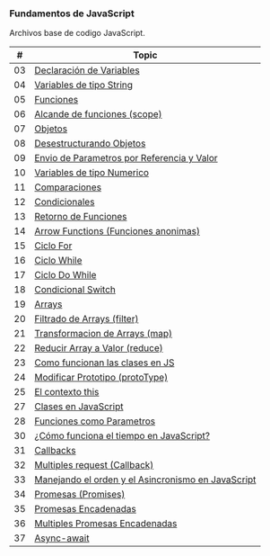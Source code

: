### Fundamentos de JavaScript

Archivos base de codigo JavaScript.

| # | Topic |
| ------ | ------ |
| 03 | [Declaración de Variables](https://github.com/AdrianLovo/Apuntes_Fundamentos_de_JavaScript/blob/master/03-Variables.js) |
| 04 | [Variables de tipo String](https://github.com/AdrianLovo/Apuntes_Fundamentos_de_JavaScript/blob/master/04-VariablesString.js) |
| 05 | [Funciones](https://github.com/AdrianLovo/Apuntes_Fundamentos_de_JavaScript/blob/master/05-Funciones.js) |
| 06 | [Alcande de funciones (scope)](https://github.com/AdrianLovo/Apuntes_Fundamentos_de_JavaScript/blob/master/06-AlcanceDeFunciones.js) |
| 07 | [Objetos](https://github.com/AdrianLovo/Apuntes_Fundamentos_de_JavaScript/blob/master/07-Objetos.js) |
| 08 | [Desestructurando Objetos](https://github.com/AdrianLovo/Apuntes_Fundamentos_de_JavaScript/blob/master/08-DesestructurarObjetos.js) |
| 09 | [Envio de Parametros por Referencia y Valor](https://github.com/AdrianLovo/Apuntes_Fundamentos_de_JavaScript/blob/master/09-ParametrosReferenciaValor.js) |
| 10 | [Variables de tipo Numerico](https://github.com/AdrianLovo/Apuntes_Fundamentos_de_JavaScript/blob/master/10-VariablesNumeros.js) |
| 11 | [Comparaciones](https://github.com/AdrianLovo/Apuntes_Fundamentos_de_JavaScript/blob/master/11-Comparaciones.js) |
| 12 | [Condicionales](https://github.com/AdrianLovo/Apuntes_Fundamentos_de_JavaScript/blob/master/12-Condicionales.js) |
| 13 | [Retorno de Funciones](https://github.com/AdrianLovo/Apuntes_Fundamentos_de_JavaScript/blob/master/13-FucionesRetorno.js) |
| 14 | [Arrow Functions (Funciones anonimas)](https://github.com/AdrianLovo/Apuntes_Fundamentos_de_JavaScript/blob/master/14-ArrowFunction.js) |
| 15 | [Ciclo For](https://github.com/AdrianLovo/Apuntes_Fundamentos_de_JavaScript/blob/master/15-for.js) |
| 16 | [Ciclo While](https://github.com/AdrianLovo/Apuntes_Fundamentos_de_JavaScript/blob/master/16-While.js) |
| 17 | [Ciclo Do While](https://github.com/AdrianLovo/Apuntes_Fundamentos_de_JavaScript/blob/master/17-DoWhile.js) |
| 18 | [Condicional Switch](https://github.com/AdrianLovo/Apuntes_Fundamentos_de_JavaScript/blob/master/18-switch.js) |
| 19 | [Arrays](https://github.com/AdrianLovo/Apuntes_Fundamentos_de_JavaScript/blob/master/19-Arrays.js) |
| 20 | [Filtrado de Arrays (filter)](https://github.com/AdrianLovo/Apuntes_Fundamentos_de_JavaScript/blob/master/20-filtrarArray.js) |
| 21 | [Transformacion de Arrays (map)](https://github.com/AdrianLovo/Apuntes_Fundamentos_de_JavaScript/blob/master/21-TransformarArray.js) |
| 22 | [Reducir Array a Valor (reduce)](https://github.com/AdrianLovo/Apuntes_Fundamentos_de_JavaScript/blob/master/22-ReducirArrayAValor.js) |
| 23 | [Como funcionan las clases en JS](https://github.com/AdrianLovo/Apuntes_Fundamentos_de_JavaScript/blob/master/23-ComoFuncionanClasesEnJS.js) |
| 24 | [Modificar Prototipo (protoType)](https://github.com/AdrianLovo/Apuntes_Fundamentos_de_JavaScript/blob/master/24-ModificarPrototipo.js) |
| 25 | [El contexto this](https://github.com/AdrianLovo/Apuntes_Fundamentos_de_JavaScript/blob/master/25-ElContextoThis.js) |
| 27 | [Clases en JavaScript](https://github.com/AdrianLovo/Apuntes_Fundamentos_de_JavaScript/blob/master/27-ClasesEnJavaScript.js) |
| 28 | [Funciones como Parametros](https://github.com/AdrianLovo/Apuntes_Fundamentos_de_JavaScript/blob/master/28-FuncionesComoParametros.js) |
| 30 | [¿Cómo funciona el tiempo en JavaScript?](https://github.com/AdrianLovo/Apuntes_Fundamentos_de_JavaScript/blob/master/30-ComoFuncionaElTiempoEnJS.js) |
| 31 | [Callbacks](https://github.com/AdrianLovo/Apuntes_Fundamentos_de_JavaScript/blob/master/31-Callbacks.js) |
| 32 | [Multiples request (Callback)](https://github.com/AdrianLovo/Apuntes_Fundamentos_de_JavaScript/blob/master/32-Callbacks.js) |
| 33 | [Manejando el orden y el Asincronismo en JavaScript](https://github.com/AdrianLovo/Apuntes_Fundamentos_de_JavaScript/blob/master/33-Callbacks.js) |
| 34 | [Promesas (Promises)](https://github.com/AdrianLovo/Apuntes_Fundamentos_de_JavaScript/blob/master/34-Promesas.js) |
| 35 | [Promesas Encadenadas](https://github.com/AdrianLovo/Apuntes_Fundamentos_de_JavaScript/blob/master/35-Promesas%20Encadenadas.js) |
| 36 | [Multiples Promesas Encadenadas](https://github.com/AdrianLovo/Apuntes_Fundamentos_de_JavaScript/blob/master/36-MultiplesPromesasEncadenadas.js) |
| 37 | [Async-await](https://github.com/AdrianLovo/Apuntes_Fundamentos_de_JavaScript/blob/master/37-AsyncAwait.js) |
